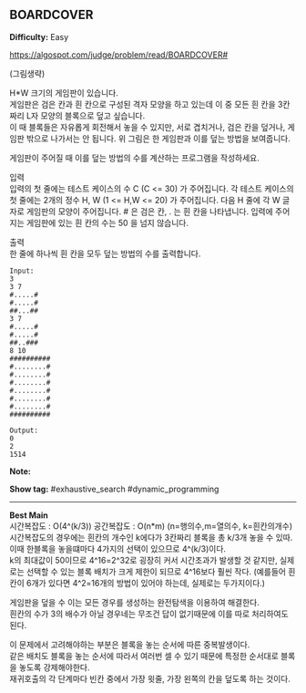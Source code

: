 ## BOARDCOVER

**Difficulty:** Easy

https://algospot.com/judge/problem/read/BOARDCOVER#

(그림생략) <br/>

H*W 크기의 게임판이 있습니다. <br/>
게임판은 검은 칸과 흰 칸으로 구성된 격자 모양을 하고 있는데 이 중 모든 흰 칸을 3칸짜리 L자 모양의 블록으로 덮고 싶습니다. <br/>
이 때 블록들은 자유롭게 회전해서 놓을 수 있지만, 서로 겹치거나, 검은 칸을 덮거나, 게임판 밖으로 나가서는 안 됩니다. 위 그림은 한 게임판과 이를 덮는 방법을 보여줍니다.

게임판이 주어질 때 이를 덮는 방법의 수를 계산하는 프로그램을 작성하세요. <br/>

입력 <br/>
입력의 첫 줄에는 테스트 케이스의 수 C (C <= 30) 가 주어집니다. 각 테스트 케이스의 첫 줄에는 2개의 정수 H, W (1 <= H,W <= 20) 가 주어집니다. 다음 H 줄에 각 W 글자로 게임판의 모양이 주어집니다. # 은 검은 칸, . 는 흰 칸을 나타냅니다. 입력에 주어지는 게임판에 있는 흰 칸의 수는 50 을 넘지 않습니다. <br/>

출력 <br/>
한 줄에 하나씩 흰 칸을 모두 덮는 방법의 수를 출력합니다. <br/>

```
Input:
3 
3 7 
#.....# 
#.....# 
##...## 
3 7 
#.....# 
#.....# 
##..### 
8 10 
########## 
#........# 
#........# 
#........# 
#........# 
#........# 
#........# 
########## 

Output: 
0
2
1514
```

**Note:**

**Show tag:** \#exhaustive\_search \#dynamic\_programming

------------------------------------

**Best Main** <br/>
시간복잡도 : O(4^(k/3)) 공간복잡도 : O(n\*m) (n=행의수,m=열의수, k=흰칸의개수) <br/>
시간복잡도의 경우에는 흰칸의 개수인 k에다가 3칸짜리 블록을 총 k/3개 놓을 수 있따. <br/>
이때 한블록을 놓을떄마다 4가지의 선택이 있으므로 4^(k/3)이다. <br/>
k의 최대값이 50이므로 4^16=2^32로 굉장히 커서 시간초과가 발생할 것 같지만, 실제로는 선택할 수 있는 블록 배치가 크게 제한이 되므로 4^16보다 훨씬 작다. (예를들어 흰칸이 6개가 있다면 4^2=16개의 방법이 있어야 하는데, 실제로는 두가지이다.) <br/>

게임판을 덮을 수 이는 모든 경우를 생성하는 완전탐색을 이용하여 해결한다. <br/>
흰칸의 수가 3의 배수가 아닐 경우네는 무조건 답이 없기때문에 이를 따로 처리하여도 된다. <br/>

이 문제에서 고려해야하는 부분은 블록을 놓는 순서에 따른 중복발생이다. <br/>
같은 배치도 블록을 놓는 순서에 따라서 여러번 셀 수 있기 때문에 특정한 순서대로 블록을 놓도록 강제해야한다. <br/>
재귀호출의 각 단계마다 빈칸 중에서 가장 윗줄, 가장 왼쪽의 칸을 덮도록 하는 것이다. <br/>